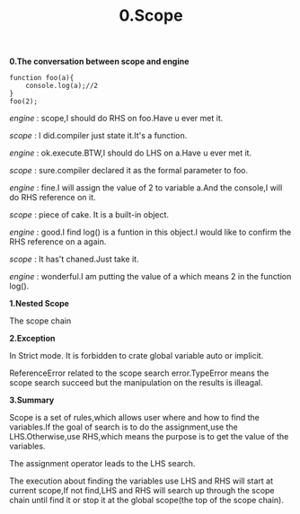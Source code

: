 ﻿---
title: 0.Scope
---

**0.The conversation between scope and engine**

    function foo(a){
        console.log(a);//2
    }
    foo(2);

*engine* : scope,I should do RHS on foo.Have u ever met it.

*scope* : I did.compiler just state it.It's a function.

*engine* : ok.execute.BTW,I should do LHS on a.Have u ever met it.

*scope* : sure.compiler declared it as the formal parameter to foo.

*engine* : fine.I will assign the value of 2 to variable a.And the console,I will do RHS reference on it.

*scope* : piece of cake. It is a built-in object.

*engine* : good.I find log() is a funtion in this object.I would like to confirm the RHS reference on a again.

*scope* : It has't chaned.Just take it.

*engine* : wonderful.I am putting the value of a which means 2 in the function log().



**1.Nested Scope**

The scope chain



**2.Exception**

In Strict mode. It is forbidden to crate global variable auto or implicit.

ReferenceError related to the scope search error.TypeError means the scope search succeed but the manipulation on the results is illeagal.



**3.Summary**

Scope is a set of rules,which allows user where and how to find the variables.If the goal of search is to do the assignment,use the LHS.Otherwise,use RHS,which means the purpose is to get the value of the variables.

The assignment operator leads to the LHS search.

The execution about finding the variables use LHS and RHS will start at current scope,If not find,LHS and RHS will search up through the scope chain until find it or stop it at the global scope(the top of the scope chain).



